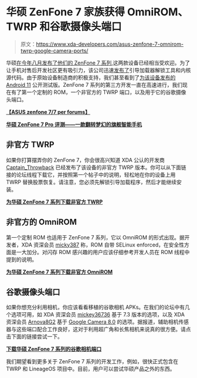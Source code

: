 # 华硕 ZenFone 7 家族获得 OmniROM、TWRP 和谷歌摄像头端口

> 原文：<https://www.xda-developers.com/asus-zenfone-7-omnirom-twrp-google-camera-ports/>

华硕[在今年八月发布了他们的 ZenFone 7 系列](https://www.xda-developers.com/asus-zenfone-7-pro-specs-features-pricing-availability/),这两款设备已经相当受欢迎。为了让手机对售后开发社区更有吸引力，该公司迅速[发布了](https://www.xda-developers.com/asus-zenfone-7-pro-bootloader-unlock-tool-kernel-source-code-now-available/)引导加载器解锁工具和内核源代码。由于原始设备制造商的积极支持，我们甚至看到了[为该设备发布的 Android 11](https://www.xda-developers.com/asus-zenfone-7-pro-first-android-11-beta-update/) 公开测试版。ZenFone 7 系列的第三方开发一直在高速进行，我们现在有了第一个定制的 ROM，一个非官方的 TWRP 端口，以及用于它的谷歌摄像头端口。

**[【ASUS zenfone 7/7 per forums】](https://forum.xda-developers.com/c/asus-zenfone-7-7-pro.11393/)**

**[华硕 ZenFone 7 Pro 评测——一款翻转梦幻的旗舰智能手机](https://www.xda-developers.com/asus-zenfone-7-pro-review-a-flipping-fantastic-flagship-smartphone/)**

## 非官方 TWRP

如果你打算摆弄你的 ZenFone 7，你会很高兴知道 XDA 公认的开发商 [Captain_Throwback](https://forum.xda-developers.com/m/captain_throwback.1162986/) 已经发布了该设备的非官方 TWRP 版本。你可以从下面链接的论坛线程下载它，并按照第一个帖子中的说明，轻松地在你的设备上用 TWRP 替换股票恢复。请注意，您必须先解锁引导加载程序，然后才能继续安装。

**[为华硕 ZenFone 7 系列下载非官方 TWRP](https://forum.xda-developers.com/t/recovery-unofficial-twrp-for-asus-zenfone-7-series.4161719/)**

## 非官方的 OmniROM

第一个定制 ROM 也适用于 ZenFone 7 系列，它以 OmniROM 的形式出现。据开发者，XDA 资深会员 [micky387](https://forum.xda-developers.com/m/micky387.4251307/) 称，ROM 自带 SELinux enforced，在安全性方面是一大加分。对闪存 ROM 感兴趣的用户应该仔细参考开发人员在 ROM 线程中提到的说明。

**[为华硕 ZenFone 7 系列下载非官方 OmniROM](https://forum.xda-developers.com/t/rom-unofficial-omnirom-for-zenfone7-pro-android-10.4203251/)**

## 谷歌摄像头端口

如果你想充分利用相机，你应该看看移植的谷歌相机 APKs。在我们的论坛中有几个选项可用，如 XDA 资深会员 [mickey36736](https://forum.xda-developers.com/m/mickey36736.5059016/) 基于 7.3 版本的选项，以及 XDA 资深会员 [Arnova8G2](https://forum.xda-developers.com/m/4860033/) 基于 [Google Camera 8.0](https://www.xda-developers.com/google-camera-8-0-mod-pixel-5-camera-app-oneplus-xiaomi-asus-other-phones/) 的选项。据报道，辅助相机传感器与这些端口配合工作良好，这对于利用超广角和长焦相机来说真的很方便。请点击下面的链接尝试一下。

**[下载华硕 ZenFone 7 系列的谷歌相机端口](https://forum.xda-developers.com/t/google-camera-mod-for-zenfone-7-7-pro.4165013/)**

我们期望看到更多关于 ZenFone 7 系列的开发工作，例如，很快正式包含在 TWRP 和 LineageOS 项目中。目前，用户可以尝试华硕产品之外的东西。